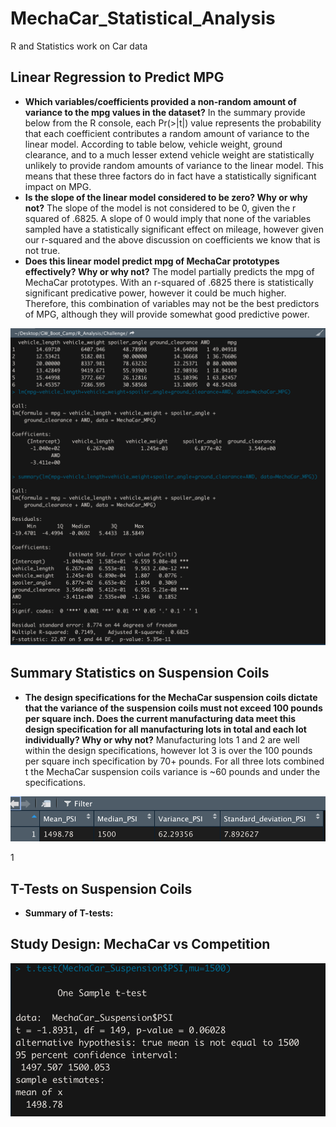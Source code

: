 # MechaCar_Statistical_Analysis #

R and Statistics work on Car data

## Linear Regression to Predict MPG ##

* **Which variables/coefficients provided a non-random amount of variance to the mpg values in the dataset?** In the summary provide below from the R console, each Pr(>|t|) value represents the probability that each coefficient contributes a random amount of variance to the linear model. According to table below, vehicle weight, ground clearance, and to a much lesser extend vehicle weight are statistically unlikely to provide random amounts of variance to the linear model. This means that these three factors do in fact have a statistically significant impact on MPG. 
* **Is the slope of the linear model considered to be zero? Why or why not?** The slope of the model is not considered to be 0, given the r squared of .6825. A slope of 0 would imply that none of the variables sampled have a statistically significant effect on mileage, however given our r-squared and the above discussion on coefficients we know that is not true.
* **Does this linear model predict mpg of MechaCar prototypes effectively? Why or why not?** The model partially predicts the mpg of MechaCar prototypes. With an r-squared of .6825 there is statistically significant predicative power, however it could be much higher. Therefore, this combination of variables may not be the best predictors of MPG, although they will provide somewhat good predictive power.

![](https://github.com/AsaHolley/MechaCar_Statistical_Analysis/blob/main/Linear%20Regression%20MPG.png)

## Summary Statistics on Suspension Coils ##

* **The design specifications for the MechaCar suspension coils dictate that the variance of the suspension coils must not exceed 100 pounds per square inch. Does the current manufacturing data meet this design specification for all manufacturing lots in total and each lot individually? Why or why not?** Manufacturing lots 1 and 2 are well within the design specifications, however lot 3 is over the 100 pounds per square inch specification by 70+ pounds. For all three lots combined t the MechaCar suspension coils variance is ~60 pounds and under the specifications.

![](https://github.com/AsaHolley/MechaCar_Statistical_Analysis/blob/main/PSI%20Summary.png)

1[](https://github.com/AsaHolley/MechaCar_Statistical_Analysis/blob/main/Lot%20Summary.png)


## T-Tests on Suspension Coils ##

* **Summary of T-tests:** 

## Study Design: MechaCar vs Competition
![](https://github.com/AsaHolley/MechaCar_Statistical_Analysis/blob/main/T-test_for_total_sample.png)
![]()
